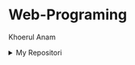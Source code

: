 # Web-Programing

Khoerul Anam

<div class="file-navigation in-mid-page d-flex flex-items-start">
    <details class="get-repo-select-menu js-get-repo-select-menu position-relative details-overlay details reset">
        <summary class="btn btn-sm btn-primary">
        My Repositori
            <span class="dropdown-caret"></span>
        </summary>
        <div class="position-relative">
            <div class="get-repo-modal dropdown-menu dropdown-menu-sw pb-0 js-toggler-container  js-get-repo-modal">
             <div class="get-repo-modal-options">
                  <div class="clone-options https-clone-options">
                
                    <div class="overall-summary overall-summary-bottomless">
                        <div class="stats-switcher-viewport js-stats-switcher-viewport">
                          <div class="stats-switcher-wrapper">
                          <ul class="numbers-summary">
                            <li class="commits">
                              <a data-pjax="" target="blank" href="https://github.com/Anam140601/OOP/commits/master">
                                  <svg class="octicon octicon-history" viewBox="0 0 14 16" version="1.1" width="14" height="16" aria-hidden="true"><path fill-rule="evenodd" d="M8 13H6V6h5v2H8v5zM7 1C4.81 1 2.87 2.02 1.59 3.59L0 2v4h4L2.5 4.5C3.55 3.17 5.17 2.3 7 2.3c3.14 0 5.7 2.56 5.7 5.7s-2.56 5.7-5.7 5.7A5.71 5.71 0 0 1 1.3 8c0-.34.03-.67.09-1H.08C.03 7.33 0 7.66 0 8c0 3.86 3.14 7 7 7s7-3.14 7-7-3.14-7-7-7z"></path></svg>
                                  <span class="num text-emphasized">
                                  </span>
                                  Belajar OOP
                              </a>
                            </li>
                          </ul>
                          </div>
                        </div>
                      </div>
                
                    <p class="mb-2 get-repo-decription-text">
                        Copy perintah git di bawah lalu pastekan di git kamu untuk download/clone.
                    </p>
                    <p>
                        git clone https://github.com/Anam140601/OOP.git
                    </p>
                    <br>
                    <br>
                    
                    
                    <div class="overall-summary overall-summary-bottomless">
                        <div class="stats-switcher-viewport js-stats-switcher-viewport">
                          <div class="stats-switcher-wrapper">
                          <ul class="numbers-summary">
                            <li class="commits">
                              <a data-pjax="" target="blank" href="https://github.com/Anam140601/Laravel/commits/master">
                                  <svg class="octicon octicon-history" viewBox="0 0 14 16" version="1.1" width="14" height="16" aria-hidden="true"><path fill-rule="evenodd" d="M8 13H6V6h5v2H8v5zM7 1C4.81 1 2.87 2.02 1.59 3.59L0 2v4h4L2.5 4.5C3.55 3.17 5.17 2.3 7 2.3c3.14 0 5.7 2.56 5.7 5.7s-2.56 5.7-5.7 5.7A5.71 5.71 0 0 1 1.3 8c0-.34.03-.67.09-1H.08C.03 7.33 0 7.66 0 8c0 3.86 3.14 7 7 7s7-3.14 7-7-3.14-7-7-7z"></path></svg>
                                  <span class="num text-emphasized">
                                  </span>
                                  Belajar Laravel
                              </a>
                            </li>
                          </ul>
                          </div>
                        </div>
                      </div>
                
                    <p class="mb-2 get-repo-decription-text">
                        Copy perintah git di bawah lalu pastekan di git kamu untuk download/clone.
                    </p>
                    <p>
                        git clone https://github.com/Anam140601/Laravel.git
                    </p>
                    <br>
                    <br>
               
                  </div>
             </div>
            </div>
        </div>
    </details>
</div>

                
